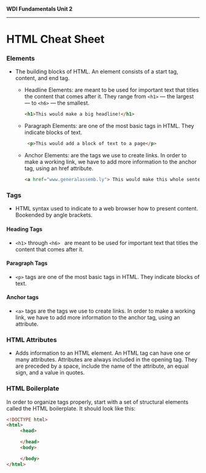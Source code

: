 **WDI Fundamentals Unit 2**

---

# HTML Cheat Sheet

### Elements
* The building blocks of HTML. An element consists of a start tag, content, and end tag.

  * Headline Elements: are meant to be used for important text that titles the content that comes after it. They range from `<h1>` — the largest — to `<h6>` — the smallest.

      ```html
      <h1>This would make a big headline!</h1>
      ```

  * Paragraph Elements: are one of the most basic tags in HTML. They indicate blocks of text.

    ```html
     <p>This would add a block of text to a page</p>
     ```

  * Anchor Elements: are the tags we use to create links. In order to make a working link, we have to add more information to the anchor tag, using an href attribute.

    ```html
    <a href="www.generalassemb.ly"> This would make this whole sentence a link to General Assembly's home page.</a>
    ```

### Tags
* HTML syntax used to indicate to a web browser how to present content. Bookended by angle brackets.

#### Heading Tags
* `<h1>` through `<h6> ` are meant to be used for important text that titles the content that comes after it.

#### Paragraph Tags
* `<p>` tags are one of the most basic tags in HTML. They indicate blocks of text.

#### Anchor tags
*  `<a>` tags are the tags we use to create links. In order to make a working link, we have to add more information to the anchor tag, using an attribute.

### HTML Attributes
* Adds information to an HTML element. An HTML tag can have one or many attributes. Attributes are always included in the opening tag. They are preceded by a space, include the name of the attribute, an equal sign, and a value in quotes.

### HTML Boilerplate

In order to organize tags properly, start with a set of structural elements called the HTML boilerplate. It should look like this:

```html
<!DOCTYPE html>
<html>
     <head>

     </head>
     <body>

     </body>
</html>
```
